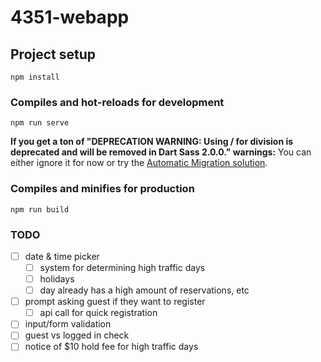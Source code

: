 # 4351-webapp

## Project setup
```
npm install
```

### Compiles and hot-reloads for development
```
npm run serve
```

**If you get a ton of "DEPRECATION WARNING: Using / for division is deprecated and will be removed in Dart Sass 2.0.0." warnings:** You can either ignore it for now or try the [Automatic Migration solution](https://sass-lang.com/documentation/breaking-changes/slash-div#automatic-migration).

### Compiles and minifies for production
```
npm run build
```

### TODO
- [ ] date & time picker
    - [ ] system for determining high traffic days
    - [ ] holidays
    - [ ] day already has a high amount of reservations, etc
- [ ] prompt asking guest if they want to register
    - [ ] api call for quick registration
- [ ] input/form validation
- [ ] guest vs logged in check
- [ ] notice of $10 hold fee for high traffic days
